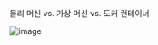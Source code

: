 물리 머신 vs. 가상 머신 vs. 도커 컨테이너

![image](https://user-images.githubusercontent.com/21374902/146674167-22d01f29-e725-4691-9f95-1a6087a74fb1.png)
